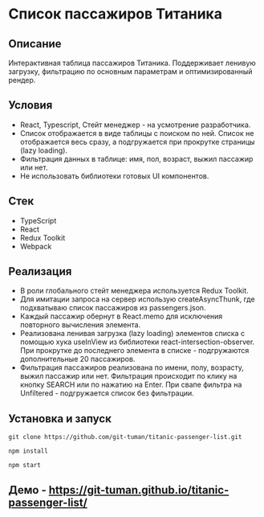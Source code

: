 # Список пассажиров Титаника

## Описание

Интерактивная таблица пассажиров Титаника. Поддерживает ленивую загрузку, фильтрацию по основным параметрам и оптимизированный рендер.

## Условия

- React, Typescript, Стейт менеджер - на усмотрение разработчика.
- Список отображается в виде таблицы с поиском по ней. Список не отображается весь сразу, а подгружается при прокрутке страницы (lazy loading).
- Фильтрация данных в таблице: имя, пол, возраст, выжил пассажир или нет.
- Не использовать библиотеки готовых UI компонентов.

## Стек

- TypeScript
- React
- Redux Toolkit
- Webpack

## Реализация

- В роли глобального стейт менеджера используется Redux Toolkit.
- Для имитации запроса на сервер использую createAsyncThunk, где подхватываю список пассажиров из passengers.json.
- Каждый пассажир обернут в React.memo для исключения повторного вычисления элемента.
- Реализована ленивая загрузка (lazy loading) элементов списка с помощью хука useInView из библиотеки react-intersection-observer. При прокрутке до последнего элемента в списке - подгружаются дополнительные 20 пассажиров.
- Фильтрация пассажиров реализована по имени, полу, возрасту, выжил пассажир или нет. Фильтрация происходит по клику на кнопку SEARCH или по нажатию на Enter. При свапе фильтра на Unfiltered - подгружается список без фильтрации.

## Установка и запуск

```
git clone https://github.com/git-tuman/titanic-passenger-list.git
```

```
npm install
```

```
npm start
```

## Демо - https://git-tuman.github.io/titanic-passenger-list/
